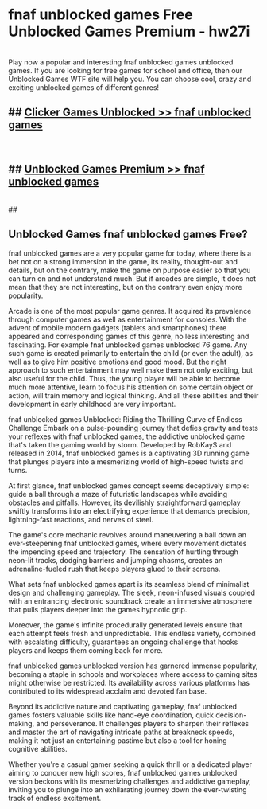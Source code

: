 # fnaf unblocked games  Free Unblocked Games Premium - hw27i <br>
<br>
Play now a popular and interesting fnaf unblocked games unblocked games. If you are looking for free games for school and office, then our Unblocked Games WTF site will help you. You can choose cool, crazy and exciting unblocked games of different genres!


## ##  [Clicker Games Unblocked >> fnaf unblocked games](http://freeplayer.one?title=fnaf_unblocked_games&ref=UGames)
  <br>

##  ## [Unblocked Games Premium >> fnaf unblocked games](http://freeplayer.one?title=fnaf_unblocked_games&ref=UGames)
  <br>
  ##



## Unblocked Games fnaf unblocked games Free?

fnaf unblocked games are a very popular game for today, where there is a bet not on a strong immersion in the game, its reality, thought-out and details, but on the contrary, make the game on purpose easier so that you can turn on and not understand much. But if arcades are simple, it does not mean that they are not interesting, but on the contrary even enjoy more popularity.

Arcade is one of the most popular game genres. It acquired its prevalence through computer games as well as entertainment for consoles. With the advent of mobile modern gadgets (tablets and smartphones) there appeared and corresponding games of this genre, no less interesting and fascinating. For example fnaf unblocked games unblocked 76 game. Any such game is created primarily to entertain the child (or even the adult), as well as to give him positive emotions and good mood. But the right approach to such entertainment may well make them not only exciting, but also useful for the child. Thus, the young player will be able to become much more attentive, learn to focus his attention on some certain object or action, will train memory and logical thinking. And all these abilities and their development in early childhood are very important.

fnaf unblocked games Unblocked: Riding the Thrilling Curve of Endless Challenge
Embark on a pulse-pounding journey that defies gravity and tests your reflexes with fnaf unblocked games, the addictive unblocked game that's taken the gaming world by storm. Developed by RobKayS and released in 2014, fnaf unblocked games is a captivating 3D running game that plunges players into a mesmerizing world of high-speed twists and turns.

At first glance, fnaf unblocked games concept seems deceptively simple: guide a ball through a maze of futuristic landscapes while avoiding obstacles and pitfalls. However, its devilishly straightforward gameplay swiftly transforms into an electrifying experience that demands precision, lightning-fast reactions, and nerves of steel.

The game's core mechanic revolves around maneuvering a ball down an ever-steepening fnaf unblocked games, where every movement dictates the impending speed and trajectory. The sensation of hurtling through neon-lit tracks, dodging barriers and jumping chasms, creates an adrenaline-fueled rush that keeps players glued to their screens.

What sets fnaf unblocked games apart is its seamless blend of minimalist design and challenging gameplay. The sleek, neon-infused visuals coupled with an entrancing electronic soundtrack create an immersive atmosphere that pulls players deeper into the games hypnotic grip.

Moreover, the game's infinite procedurally generated levels ensure that each attempt feels fresh and unpredictable. This endless variety, combined with escalating difficulty, guarantees an ongoing challenge that hooks players and keeps them coming back for more.

fnaf unblocked games unblocked version has garnered immense popularity, becoming a staple in schools and workplaces where access to gaming sites might otherwise be restricted. Its availability across various platforms has contributed to its widespread acclaim and devoted fan base.

Beyond its addictive nature and captivating gameplay, fnaf unblocked games fosters valuable skills like hand-eye coordination, quick decision-making, and perseverance. It challenges players to sharpen their reflexes and master the art of navigating intricate paths at breakneck speeds, making it not just an entertaining pastime but also a tool for honing cognitive abilities.

Whether you're a casual gamer seeking a quick thrill or a dedicated player aiming to conquer new high scores, fnaf unblocked games unblocked version beckons with its mesmerizing challenges and addictive gameplay, inviting you to plunge into an exhilarating journey down the ever-twisting track of endless excitement.